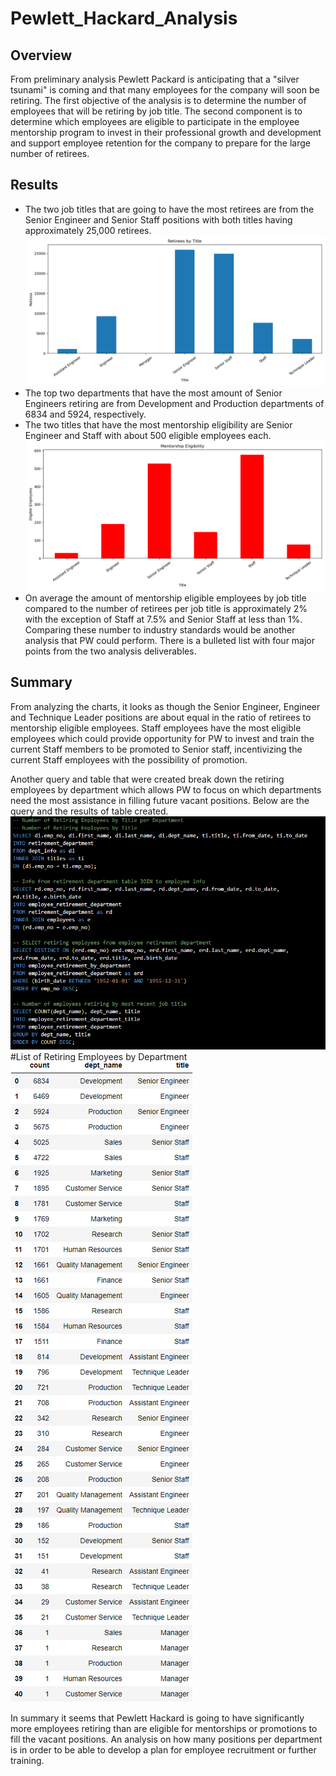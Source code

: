 # Pewlett_Hackard_Analysis

## Overview
From preliminary analysis Pewlett Packard is anticipating that a "silver tsunami" is coming and that many employees for the company will soon be retiring. The first objective of the analysis is to determine the number of employees that will be retiring by job title. The second component is to determine which employees are eligible to participate in the employee mentorship program to invest in their professional growth and development and support employee retention for the company to prepare for the large number of retirees.

## Results
* The two job titles that are going to have the most retirees are from the Senior Engineer and Senior Staff positions with both titles having approximately 25,000 retirees. 
![](Resources/Retirees%20by%20Title.png)
* The top two departments that have the most amount of Senior Engineers retiring are from Development and Production departments of 6834 and 5924, respectively.
* The two titles that have the most mentorship eligibility are Senior Engineer and Staff with about 500 eligible employees each. 
![](Resources/Mentorship%20Eligibility.png)
* On average the amount of mentorship eligible employees by job title compared to the number of retirees per job title is approximately 2% with the exception of Staff at 7.5% and Senior Staff at less than 1%. Comparing these number to industry standards would be another analysis that PW could perform.
There is a bulleted list with four major points from the two analysis deliverables. 
## Summary
From analyzing the charts, it looks as though the Senior Engineer, Engineer and Technique Leader positions are about equal in the ratio of retirees to mentorship eligible employees. Staff employees have the most eligible employees which could provide opportunity for PW to invest and train the current Staff members to be promoted to Senior staff, incentivizing the current Staff employees with the possibility of promotion.

Another query and table that were created break down the retiring employees by department which allows PW to focus on which departments need the most assistance in filling future vacant positions. Below are the query and the results of table created. 
![](Resources/employee_retirement_department_query.png)
#List of Retiring Employees by Department
![](Resources/employee_retirement_department_title.png)

In summary it seems that Pewlett Hackard is going to have significantly more employees retiring than are eligible for mentorships or promotions to fill the vacant positions. An analysis on how many positions per department is in order to be able to develop a plan for employee recruitment or further training.





